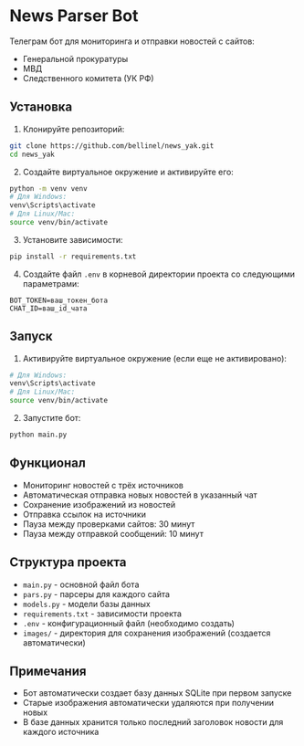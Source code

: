# News Parser Bot

Телеграм бот для мониторинга и отправки новостей с сайтов:
- Генеральной прокуратуры
- МВД
- Следственного комитета (УК РФ)

## Установка

1. Клонируйте репозиторий:
```bash
git clone https://github.com/bellinel/news_yak.git
cd news_yak
```

2. Создайте виртуальное окружение и активируйте его:
```bash
python -m venv venv
# Для Windows:
venv\Scripts\activate
# Для Linux/Mac:
source venv/bin/activate
```

3. Установите зависимости:
```bash
pip install -r requirements.txt
```

4. Создайте файл `.env` в корневой директории проекта со следующими параметрами:
```env
BOT_TOKEN=ваш_токен_бота
CHAT_ID=ваш_id_чата
```

## Запуск

1. Активируйте виртуальное окружение (если еще не активировано):
```bash
# Для Windows:
venv\Scripts\activate
# Для Linux/Mac:
source venv/bin/activate
```

2. Запустите бот:
```bash
python main.py
```

## Функционал

- Мониторинг новостей с трёх источников
- Автоматическая отправка новых новостей в указанный чат
- Сохранение изображений из новостей
- Отправка ссылок на источники
- Пауза между проверками сайтов: 30 минут
- Пауза между отправкой сообщений: 10 минут

## Структура проекта

- `main.py` - основной файл бота
- `pars.py` - парсеры для каждого сайта
- `models.py` - модели базы данных
- `requirements.txt` - зависимости проекта
- `.env` - конфигурационный файл (необходимо создать)
- `images/` - директория для сохранения изображений (создается автоматически)

## Примечания

- Бот автоматически создает базу данных SQLite при первом запуске
- Старые изображения автоматически удаляются при получении новых
- В базе данных хранится только последний заголовок новости для каждого источника 